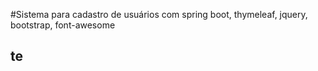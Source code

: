 #Sistema para cadastro de usuários com spring boot, thymeleaf, jquery, bootstrap, font-awesome
<br />
<H2>te</H2>
